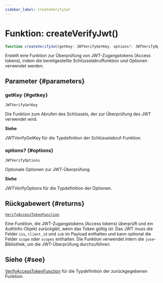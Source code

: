 ```yaml
---
sidebar_label: createVerifyJwt
---
```


# Funktion: createVerifyJwt()

```ts
function createVerifyJwt(getKey: JWTVerifyGetKey, options?: JWTVerifyOptions): VerifyAccessTokenFunction;
```

Erstellt eine Funktion zur Überprüfung von JWT-Zugangstokens (Access tokens), indem die bereitgestellte Schlüsselabruffunktion und Optionen verwendet werden.

## Parameter {#parameters}

### getKey {#getkey}

`JWTVerifyGetKey`

Die Funktion zum Abrufen des Schlüssels, der zur Überprüfung des JWT verwendet wird.

**Siehe**

JWTVerifyGetKey für die Typdefinition der Schlüsselabruf-Funktion.

### options? {#options}

`JWTVerifyOptions`

Optionale Optionen zur JWT-Überprüfung.

**Siehe**

JWTVerifyOptions für die Typdefinition der Optionen.

## Rückgabewert {#returns}

[`VerifyAccessTokenFunction`](/references/js/type-aliases/VerifyAccessTokenFunction.md)

Eine Funktion, die JWT-Zugangstokens (Access tokens) überprüft und ein AuthInfo-Objekt zurückgibt, wenn das Token gültig ist. Das JWT muss die Felder `iss`, `client_id` und `sub` im Payload enthalten und kann optional die Felder `scope` oder `scopes` enthalten. Die Funktion verwendet intern die `jose`-Bibliothek, um die JWT-Überprüfung durchzuführen.

## Siehe {#see}

[VerifyAccessTokenFunction](/references/js/type-aliases/VerifyAccessTokenFunction.md) für die Typdefinition der zurückgegebenen Funktion.
